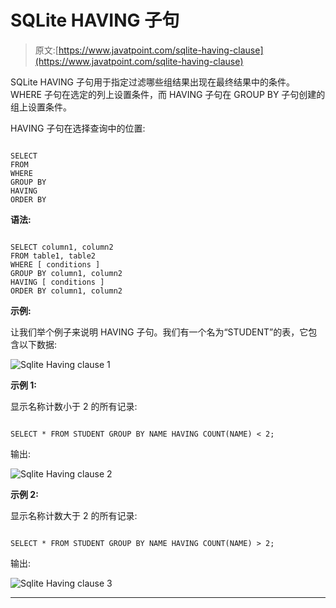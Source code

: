 # SQLite HAVING 子句

> 原文:[https://www.javatpoint.com/sqlite-having-clause](https://www.javatpoint.com/sqlite-having-clause)

SQLite HAVING 子句用于指定过滤哪些组结果出现在最终结果中的条件。WHERE 子句在选定的列上设置条件，而 HAVING 子句在 GROUP BY 子句创建的组上设置条件。

HAVING 子句在选择查询中的位置:

```

SELECT
FROM
WHERE
GROUP BY
HAVING
ORDER BY

```

**语法:**

```

SELECT column1, column2
FROM table1, table2
WHERE [ conditions ]
GROUP BY column1, column2
HAVING [ conditions ]
ORDER BY column1, column2

```

**示例:**

让我们举个例子来说明 HAVING 子句。我们有一个名为“STUDENT”的表，它包含以下数据:

![Sqlite Having clause 1](../Images/5736e1818618b5e603a0df7430ed1cb9.png)

**示例 1:**

显示名称计数小于 2 的所有记录:

```

SELECT * FROM STUDENT GROUP BY NAME HAVING COUNT(NAME) < 2; 

```

输出:

![Sqlite Having clause 2](../Images/7991c767a071f1d12a4744e618881c11.png)

**示例 2:**

显示名称计数大于 2 的所有记录:

```

SELECT * FROM STUDENT GROUP BY NAME HAVING COUNT(NAME) > 2;

```

输出:

![Sqlite Having clause 3](../Images/4c9c936f97df8ce793b3e955d3e2ba16.png)

* * *